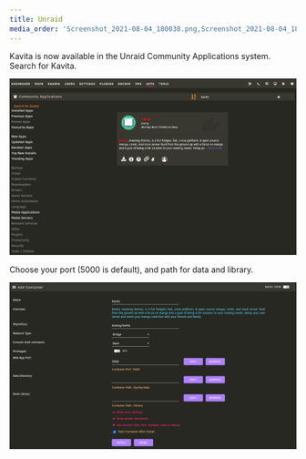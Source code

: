 ```yaml
---
title: Unraid
media_order: 'Screenshot_2021-08-04_180038.png,Screenshot_2021-08-04_180256.png'
---
```


Kavita is now available in the Unraid Community Applications system. Search for Kavita.

![Screenshot_2021-08-04_180038](Screenshot_2021-08-04_180038.png "Screenshot_2021-08-04_180038")

Choose your port (5000 is default), and path for data and library.

![Screenshot_2021-08-04_180256](Screenshot_2021-08-04_180256.png "Screenshot_2021-08-04_180256")